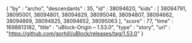 {
  "by" : "archo",
  "descendants" : 35,
  "id" : 38094620,
  "kids" : [ 38094791, 38095001, 38094801, 38094829, 38095048, 38094807, 38094662, 38094869, 38094825, 38094652, 38095063 ],
  "score" : 77,
  "time" : 1698813182,
  "title" : "uBlock-Origin – 1.53.0",
  "type" : "story",
  "url" : "https://github.com/gorhill/uBlock/releases/tag/1.53.0"
}
